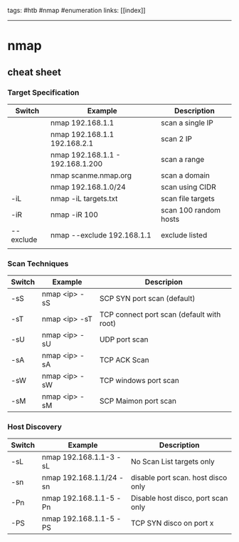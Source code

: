 tags: #htb #nmap #enumeration
links: [[index]]

---

# nmap 
## cheat sheet
### Target Specification
| Switch    | Example                          | Description           |
| --------- | -------------------------------- | --------------------- |
|           | nmap 192.168.1.1                 | scan a single IP      |
|           | nmap 192.168.1.1 192.168.2.1     | scan 2 IP             |
|           | nmap 192.168.1.1 - 192.168.1.200 | scan a range          |
|           | nmap scanme.nmap.org             | scan a domain         |
|           | nmap 192.168.1.0/24              | scan using CIDR       |
| -iL       | nmap -iL targets.txt             | scan file targets     |
| -iR       | nmap -iR 100                     | scan 100 random hosts |
| --exclude | nmap --exclude 192.168.1.1       | exclude listed        |
|           |                                  |                       |
 
 ### Scan Techniques
 | Switch | Example         | Descripion                                |
 | ------ | --------------- | ----------------------------------------- |
 | -sS    | nmap \<ip\> -sS | SCP SYN port scan (default)               |
 | -sT    | nmap \<ip\> -sT | TCP connect port scan (default with root) |
 | -sU    | nmap \<ip\> -sU | UDP port scan                             |
 | -sA    | nmap \<ip\> -sA | TCP ACK Scan                              |
 | -sW    | nmap \<ip\> -sW | TCP windows port scan                     |
 | -sM    | nmap \<ip\> -sM | SCP Maimon port scan                      |

### Host Discovery
| Switch | Example                 | Description                        |
| ------ | ----------------------- | ---------------------------------- |
| -sL    | nmap 192.168.1.1-3 -sL  | No Scan List targets only          |
| -sn    | nmap 192.168.1.1/24 -sn | disable port scan. host disco only |
| -Pn    | nmap 192.168.1.1-5 -Pn  | Disable host disco, port scan only |
| -PS    | nmap 192.168.1.1-5 -PS  | TCP SYN disco on port x                                   |
